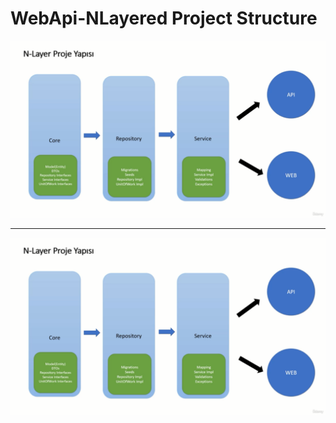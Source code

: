 # WebApi-NLayered Project Structure

![alt yazı][resim]

[resim]: https://github.com/ebubekirdgn/WebApi-NLayered/blob/main/images/nlayered.png "Resim Başlığı"
<hr>

![alt yazı][resim]

[resim]: https://github.com/ebubekirdgn/WebApi-NLayered/blob/main/images/nlayer-2.png "Resim Başlığı2"

